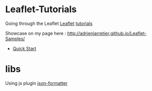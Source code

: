 # Leaflet-Tutorials

Going through the Leaflet [Leaflet](http://leafletjs.com) [tutorials](http://leafletjs.com/examples.html)

Showcase on my page here : http://adrienjarretier.github.io/Leaflet-Samples/

* [Quick Start](http://adrienjarretier.github.io/Leaflet-Samples/quick-start/)

# libs

Using js plugin [json-formatter](https://github.com/emmasax/json-formatter)
